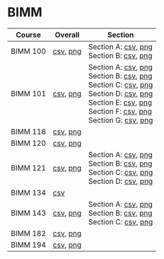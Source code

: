 # BIMM

| Course | Overall | Section |
| ------ | ------- | ------- |
| BIMM 100 | [csv](https://github.com/UCSD-Historical-Enrollment-Data/2025Spring/blob/main/overall/BIMM%20100.csv), [png](https://raw.githubusercontent.com/UCSD-Historical-Enrollment-Data/2025Spring/main/plot_overall/BIMM%20100.png) | Section A: [csv](https://github.com/UCSD-Historical-Enrollment-Data/2025Spring/blob/main/section/BIMM%20100_A.csv), [png](https://raw.githubusercontent.com/UCSD-Historical-Enrollment-Data/2025Spring/main/plot_section/BIMM%20100_A.png)<br>Section B: [csv](https://github.com/UCSD-Historical-Enrollment-Data/2025Spring/blob/main/section/BIMM%20100_B.csv), [png](https://raw.githubusercontent.com/UCSD-Historical-Enrollment-Data/2025Spring/main/plot_section/BIMM%20100_B.png) |
| BIMM 101 | [csv](https://github.com/UCSD-Historical-Enrollment-Data/2025Spring/blob/main/overall/BIMM%20101.csv), [png](https://raw.githubusercontent.com/UCSD-Historical-Enrollment-Data/2025Spring/main/plot_overall/BIMM%20101.png) | Section A: [csv](https://github.com/UCSD-Historical-Enrollment-Data/2025Spring/blob/main/section/BIMM%20101_A.csv), [png](https://raw.githubusercontent.com/UCSD-Historical-Enrollment-Data/2025Spring/main/plot_section/BIMM%20101_A.png)<br>Section B: [csv](https://github.com/UCSD-Historical-Enrollment-Data/2025Spring/blob/main/section/BIMM%20101_B.csv), [png](https://raw.githubusercontent.com/UCSD-Historical-Enrollment-Data/2025Spring/main/plot_section/BIMM%20101_B.png)<br>Section C: [csv](https://github.com/UCSD-Historical-Enrollment-Data/2025Spring/blob/main/section/BIMM%20101_C.csv), [png](https://raw.githubusercontent.com/UCSD-Historical-Enrollment-Data/2025Spring/main/plot_section/BIMM%20101_C.png)<br>Section D: [csv](https://github.com/UCSD-Historical-Enrollment-Data/2025Spring/blob/main/section/BIMM%20101_D.csv), [png](https://raw.githubusercontent.com/UCSD-Historical-Enrollment-Data/2025Spring/main/plot_section/BIMM%20101_D.png)<br>Section E: [csv](https://github.com/UCSD-Historical-Enrollment-Data/2025Spring/blob/main/section/BIMM%20101_E.csv), [png](https://raw.githubusercontent.com/UCSD-Historical-Enrollment-Data/2025Spring/main/plot_section/BIMM%20101_E.png)<br>Section F: [csv](https://github.com/UCSD-Historical-Enrollment-Data/2025Spring/blob/main/section/BIMM%20101_F.csv), [png](https://raw.githubusercontent.com/UCSD-Historical-Enrollment-Data/2025Spring/main/plot_section/BIMM%20101_F.png)<br>Section G: [csv](https://github.com/UCSD-Historical-Enrollment-Data/2025Spring/blob/main/section/BIMM%20101_G.csv), [png](https://raw.githubusercontent.com/UCSD-Historical-Enrollment-Data/2025Spring/main/plot_section/BIMM%20101_G.png) |
| BIMM 118 | [csv](https://github.com/UCSD-Historical-Enrollment-Data/2025Spring/blob/main/overall/BIMM%20118.csv), [png](https://raw.githubusercontent.com/UCSD-Historical-Enrollment-Data/2025Spring/main/plot_overall/BIMM%20118.png) |  |
| BIMM 120 | [csv](https://github.com/UCSD-Historical-Enrollment-Data/2025Spring/blob/main/overall/BIMM%20120.csv), [png](https://raw.githubusercontent.com/UCSD-Historical-Enrollment-Data/2025Spring/main/plot_overall/BIMM%20120.png) |  |
| BIMM 121 | [csv](https://github.com/UCSD-Historical-Enrollment-Data/2025Spring/blob/main/overall/BIMM%20121.csv), [png](https://raw.githubusercontent.com/UCSD-Historical-Enrollment-Data/2025Spring/main/plot_overall/BIMM%20121.png) | Section A: [csv](https://github.com/UCSD-Historical-Enrollment-Data/2025Spring/blob/main/section/BIMM%20121_A.csv), [png](https://raw.githubusercontent.com/UCSD-Historical-Enrollment-Data/2025Spring/main/plot_section/BIMM%20121_A.png)<br>Section B: [csv](https://github.com/UCSD-Historical-Enrollment-Data/2025Spring/blob/main/section/BIMM%20121_B.csv), [png](https://raw.githubusercontent.com/UCSD-Historical-Enrollment-Data/2025Spring/main/plot_section/BIMM%20121_B.png)<br>Section C: [csv](https://github.com/UCSD-Historical-Enrollment-Data/2025Spring/blob/main/section/BIMM%20121_C.csv), [png](https://raw.githubusercontent.com/UCSD-Historical-Enrollment-Data/2025Spring/main/plot_section/BIMM%20121_C.png)<br>Section D: [csv](https://github.com/UCSD-Historical-Enrollment-Data/2025Spring/blob/main/section/BIMM%20121_D.csv), [png](https://raw.githubusercontent.com/UCSD-Historical-Enrollment-Data/2025Spring/main/plot_section/BIMM%20121_D.png) |
| BIMM 134 | [csv](https://github.com/UCSD-Historical-Enrollment-Data/2025Spring/blob/main/overall/BIMM%20134.csv) |  |
| BIMM 143 | [csv](https://github.com/UCSD-Historical-Enrollment-Data/2025Spring/blob/main/overall/BIMM%20143.csv), [png](https://raw.githubusercontent.com/UCSD-Historical-Enrollment-Data/2025Spring/main/plot_overall/BIMM%20143.png) | Section A: [csv](https://github.com/UCSD-Historical-Enrollment-Data/2025Spring/blob/main/section/BIMM%20143_A.csv), [png](https://raw.githubusercontent.com/UCSD-Historical-Enrollment-Data/2025Spring/main/plot_section/BIMM%20143_A.png)<br>Section B: [csv](https://github.com/UCSD-Historical-Enrollment-Data/2025Spring/blob/main/section/BIMM%20143_B.csv), [png](https://raw.githubusercontent.com/UCSD-Historical-Enrollment-Data/2025Spring/main/plot_section/BIMM%20143_B.png)<br>Section C: [csv](https://github.com/UCSD-Historical-Enrollment-Data/2025Spring/blob/main/section/BIMM%20143_C.csv), [png](https://raw.githubusercontent.com/UCSD-Historical-Enrollment-Data/2025Spring/main/plot_section/BIMM%20143_C.png) |
| BIMM 182 | [csv](https://github.com/UCSD-Historical-Enrollment-Data/2025Spring/blob/main/overall/BIMM%20182.csv), [png](https://raw.githubusercontent.com/UCSD-Historical-Enrollment-Data/2025Spring/main/plot_overall/BIMM%20182.png) |  |
| BIMM 194 | [csv](https://github.com/UCSD-Historical-Enrollment-Data/2025Spring/blob/main/overall/BIMM%20194.csv), [png](https://raw.githubusercontent.com/UCSD-Historical-Enrollment-Data/2025Spring/main/plot_overall/BIMM%20194.png) |  |
